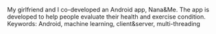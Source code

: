 My girlfriend and I co-developed an Android app, Nana&Me.
The app is developed to help people evaluate their health and exercise condition. 
Keywords: Android, machine learning, client&server, multi-threading 

